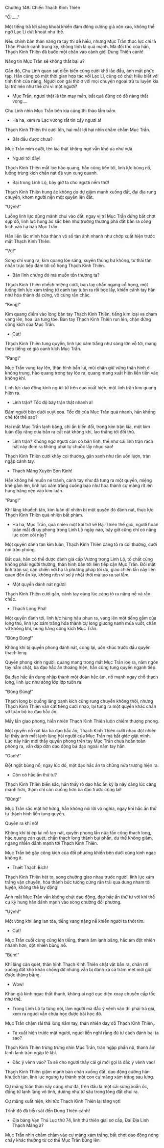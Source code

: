 




Chương 148: Chiến Thạch Kinh Thiên


"Ồ!....."

Một tiếng trả lời sảng khoái khiến đám đông cường giả xôn xao, không thể ngờ Lạc Li dứt khoát như thế.

Nếu chính bản thân nàng ra tay thì dễ hiểu, nhưng Mục Trần thực lực chỉ là Thần Phách cảnh trung kỳ, không tính là quá mạnh. Mà đối thủ của hắn, Thạch Kinh Thiên đã bước một chân vào cảnh giới Dung Thiên cảnh!

Nàng tin Mục Trần sẽ không thất bại ư?

Gần đó, Chu Linh quan sát diễn biến cũng cười khổ lắc đầu, ánh mắt phức tạp. Hắn cũng có một thời gian hợp tác với Lạc Li, cũng có chút hiểu biết với tính tình của nàng. Người con gái thờ ơ với mọi chuyện ngoại trừ tu luyện kia lại trở nên như thế chỉ vì một người?

- Mục Trần, ngươi thật là tên may mắn, bất quá đừng có để nàng thất vọng....

Chu Linh nhìn Mục Trần bên kia cũng thì thào lẩm bẩm.

- Ha ha, xem ra Lạc vương rất tin cậy ngươi a!

Thạch Kinh Thiên thì cười lớn, hai mắt lợi hại nhìn chằm chằm Mục Trần.

- Bắt đầu được chưa?

Mục Trần mỉm cười, tên kia thật không ngờ vẫn khó ưa như xưa.

- Ngươi tới đây!

Thạch Kinh Thiên mắt lóe hào quang, hắn cũng tiến tới, linh lực bùng nổ, luồng trùng kích chấn nát đá vụn xung quanh.

- Bại trong Linh Lộ, bây giờ ta cho ngươi nếm thử!

Thạch Kinh Thiên hung ác không do dự giậm mạnh xuống đất, đại địa rung chuyển, khom người nện một quyền lên đất.

"Uỳnh!"

Luồng linh lực dũng mãnh chui vào đất, ngay vị trí Mục Trần đứng bất chợt sụp đổ, linh lực hung ác sắc bén như trường thương phá đất bắn ra công kích vào hạ bàn Mục Trần.

Hắn liền lắc mình hóa thành vô số tàn ảnh nhanh như chớp xuất hiện trước mặt Thạch Kinh Thiên.

"Vù!"

Song chỉ vung ra, kim quang lóe sáng, xuyên thủng hư không, tư thái tàn nhẫn trực tiếp đâm tới cổ họng Thạch Kinh Thiên.

- Bản lĩnh chừng đó mà muốn tổn thương ta?

Thạch Kinh Thiên nhếch miệng cười, bàn tay chắn ngang cổ họng, một luồng linh lực xám trắng từ cánh tay tuôn ra rồi bọc lấy, khiến cánh tay hắn như hóa thành đá cứng, vô cùng rắn chắc.

"Keng!"

Kim quang điểm vào lòng bàn tay Thạch Kinh Thiên, tiếng kim loại va chạm vang lên, hoa lửa tung tóe. Bàn tay Thạch Kinh Thiên run lên, chặn đứng công kích của Mục Trần.

- Cút!

Thạch Kinh Thiên tung quyền, linh lực xám trắng như sóng lớn vỗ tới, mang theo tiếng xé gió oanh kích Mục Trần.

"Pang!"

Mục Trần vung tay lên, thân hình bắn lui, mũi chân giữ vững thân hình ở không trung, hào quang trong tay lóe ra, quang mang xuất hiện liền tiến vào không khí.

Linh lực dao động kinh người từ trên cao xuất hiện, một linh trận kim quang hiện ra.

- Linh trận? Tốc độ bày trận thật nhanh a!

Đám người bên dưới xuýt xoa. Tốc độ của Mục Trần quá nhanh, hắn khống chế tốt thế sao?

Hai mắt Mục Trần lạnh băng, chỉ ấn biến đổi, trong kim trận kia, một kim luân đầy răng cưa bắn ra cắt nát không khí, lao thẳng tới đối thủ.

- Linh trận? Không ngờ ngươi còn có bản lĩnh, thế như cái linh trận rách nát này đem ra không phải tự chuốc lấy nhục sao!

Thạch Kinh Thiên cười khẩy coi thường, gân xanh như rắn uốn lượn, tràn ngập cánh tay.

- Thạch Mãng Xuyên Sơn Kính!

Hắn không hề muốn né tránh, cánh tay như đá tung ra một quyền, miệng khẽ gầm lên, linh lực xám trắng cuồng bạo như hóa thành cự mãng rít lên hung hăng nện vào kim luân.

"Pang!"

Khí lãng khuếch tán, kim luân dĩ nhiên bị một quyền đó đánh nát, thực lực Thạch Kinh Thiên quả nhiên bất phàm.

- Ha ha, Mục Trần, quả nhiên một khi trở về Đại Thiên thế giới, ngươi hoàn toàn mất đi uy phong trong Linh Lộ ngày nào, bây giờ cũng chỉ có năng lực còm cõi này?

Một quyền đánh tan kim luân, Thạch Kinh Thiên càng tỏ ra coi thường, cười nói trào phúng.

Bất quá, hắn có thể được đánh giá cấp Vương trong Linh Lộ, tố chất cũng không phải người thường, thân hình bắn tới liền tiếp cận Mục Trần. Đối mặt linh trận sư, cận chiến với họ là phương pháp tối ưu, giao chiến lần này liên quan đến ấn ký, không nên vì sơ ý nhất thời mà tạo ra sai lầm.

- Một quyền đánh nát ngươi!

Thạch Kinh Thiên cười gằn, cánh tay càng lúc càng tỏ ra nặng nề và rắn chắc.

- Thạch Long Phá!

Một quyền đánh tới, linh lực hùng hậu phun ra, vang lên một tiếng gầm của long thú, linh lực xám trắng hóa thành cự long giương nanh múa vuốt, chấn vỡ không khí, hung hăng công kích Mục Trần.

"Đùng Đùng!"

Không khí bị quyền phong đánh nát, cong lại, uốn khúc trước đầu quyền thạch long.

Quyền phong kinh người, quang mang trong mắt Mục Trần lóe ra, năm ngón tay nắm chặt, ba đạo hắc ấn thoáng hiện, hắn cũng tung quyền ngạnh tiếp.

Ba đạo hắc ấn dung nhập thành một đoàn hắc ám, nổ mạnh ngay chỗ thạch long, linh lực như sóng lớp lớp tuôn ra.

"Đùng Đùng!"

Thạch long bị cuồng lãng oanh kích cũng rung chuyển không thôi, nhưng Thạch Kinh Thiên vẫn cất tiếng cười nhạo, lại tung ra một quyền khác chấn vỡ toàn bộ ba đạo hắc ấn.

Mấy lần giao phong, hiển nhiên Thạch Kinh Thiên luôn chiếm thượng phong.

Một quyền nổ nát kia ba đạo hắc ấn, Thạch Kinh Thiên cười nhạo đột nhiên lại thấy ánh mắt lạnh lùng hãi người của Mục Trần mà bất giác giật mình. Lúc này hắn mới thấy quyền phong trên tay Mục Trần chưa hoàn toàn phóng ra, vẫn dập dờn dao động bá đạo ngoài nắm tay hắn.

"Oanh!"

Đột ngột bùng nổ, ngay lúc đó, một đạo hắc ấn to chừng nửa trượng hiện ra.

- Còn có hắc ấn thứ tư?

Thạch Kinh Thiên biến sắc, hắn thấy rõ đạo hắc ấn kỳ lạ này càng lúc càng mạnh hơn, thậm chí còn cuồng hơn ba đạo trước cộng lại!

"Đùng!"

Mục Trần sắc mặt hờ hững, hắn không nói lời vô nghĩa, ngay khi hắc ấn thứ tư thành hình liền tung quyền.

Quyền ra khí nổ!

Không khí bị ép lại nổ tan nát, quyền phong lần nữa tấn công thạch long, hắc quang càn quét, chấn thạch long thành bụi phấn, dư thế không giảm, ngang nhiên đánh mạnh tới Thạch Kinh Thiên.

Mục Trần bẽ gãy công kích của đối phương khiến bên dưới cũng kinh ngạc không ít.

- Thiết Thạch Bích!

Thạch Kinh Thiên hét to, song chưởng giao nhau trước người, linh lực xám trắng vận chuyển, hóa thành bức tường cứng rắn trải qua dung nham tôi luyện, không thể lay động!

Ánh mắt Mục Trần vẫn không chút dao động, đạo hắc ấn thứ tư với khí thế cự kỳ hung hãn đánh mạnh vào song chưởng đối phương.

"Uỳnh!"

Một vòng khí lãng lan tỏa, tiếng vang nặng nề khiến người ta thót tim.

- Cút!

Mục Trần cuối cùng cũng lên tiếng, thanh âm lạnh băng, hắc ám đột nhiên nhanh hơn, đột nhiên bùng nổ.

"Bùm!"

Khí lãng càn quét, thân hình Thạch Kinh Thiên chật vật bắn ra, chân rơi xuống đất khó khăn chống đỡ nhưng vẫn bị đánh xa cả trăm mét mới giữ được thăng bằng.

- Wow!

Khán giả kinh ngạc thất thanh, không ai ngờ cục diện xoay chuyển cấp tốc như thế.

- Trong Linh Lộ ta từng nói, làm người mà đắc ý vênh váo thì phải trả giá, xem ra ngươi vẫn chưa học được bài học đó.

Mục Trần chậm rãi thả lỏng nắm tay, thản nhiên dạy dỗ Thạch Kinh Thiên,.

- Ta xuất hiện trước mặt ngươi, ngươi liền nghĩ rằng đủ tư cách đánh bại ta sao?

Thạch Kinh Thiên trừng trừng nhìn Mục Trần, tràn ngập phẫn nộ, thanh âm lành lạnh tràn ngập lệ khí.

- Đắc ý vênh váo? Ta sẽ cho ngươi thấy cái gì mới gọi là đắc ý vênh váo!

Thạch Kinh Thiên giậm mạnh bàn chân xuống đất, dao động cường hãn khuếch tán, linh lực ngưng tụ thành một con cự mãng xám trắng sau lưng.

Cự mãng toàn thân vảy cứng như đá, trên đầu là một cái sừng xoắn ốc, đồng tử lạnh lùng vô tình, dường như từ sâu trong lòng đất chui ra.

Cự mãng xuất hiện, khí tức Thạch Kinh Thiên lại tăng vọt!

Trình độ đã tiến sát đến Dung Thiên cảnh!

- Địa bảng Vạn Thú Lục thứ 74, linh thú thiên giai sơ cấp, Đại Địa Linh Thạch Mãng à?

Mục Trần nhìn chằm chằm vào cự mãng xám trắng, bất chợt dao động nóng cháy khác thường từ cơ thể Mục Trần bừng lên.




